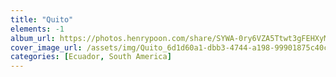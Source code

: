 ```yaml
---
title: "Quito"
elements: -1
album_url: https://photos.henrypoon.com/share/SYWA-0ry6VZA5Ttwt3gFEHXyMzemLKFl8LONRfJuVDMat92dsKktvveJ_zpyqp-R-gg
cover_image_url: /assets/img/Quito_6d1d60a1-dbb3-4744-a198-99901875c40c.jpg
categories: [Ecuador, South America]
---
```


